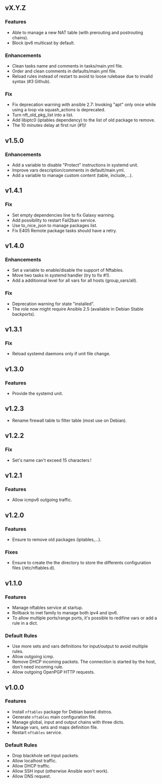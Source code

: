## vX.Y.Z

### Features
* Able to manage a new NAT table (with prerouting and postrouting chains).
* Block ipv6 multicast by default.

### Enhancements
* Clean tasks name and comments in tasks/main.yml file.
* Order and clean comments in defaults/main.yml file.
* Reload rules instead of restart to avoid to loose rulebase due to invalid syntax (#3 Github).

### Fix
* Fix deprecation warning with ansible 2.7: Invoking "apt" only once while
  using a loop via squash_actions is deprecated.
* Turn nft_old_pkg_list into a list.
* Add libiptc0 (iptables dependency) to the list of old package to remove.
* The 10 minutes delay at first run (#1)!

## v1.5.0

### Enhancements
* Add a variable to disable "Protect" instructions in systemd unit.
* Improve vars description/comments in default/main.yml.
* Add a variable to manage custom content (table, include,…).

## v1.4.1

### Fix
* Set empty dependencies line to fix Galaxy warning.
* Add possibility to restart Fail2ban service.
* Use to_nice_json to manage packages list.
* Fix E405 Remote package tasks should have a retry.

## v1.4.0

### Enhancements
* Set a variable to enable/disable the support of Nftables.
* Move two tasks in systemd handler (try to fix #1).
* Add a additionnal level for all vars for all hosts (group_vars/all).

### Fix
* Deprecation warning for state "installed".
* The role now might require Ansible 2.5 (available in Debian Stable backports).

## v1.3.1

### Fix
* Reload systemd daemons only if unit file change.

## v1.3.0

### Features
* Provide the systemd unit.

## v1.2.3
* Rename firewall table to filter table (most use on Debian).

## v1.2.2

### Fix
* Set's name can't exceed 15 characters !

## v1.2.1

### Features
* Allow icmpv6 outgoing traffic.

## v1.2.0

### Features
* Ensure to remove old packages (iptables,…).

### Fixes
* Ensure to create the the directory to store the differents configuration files (/etc/nftables.d).

## v1.1.0

### Features
* Manage nftables service at startup.
* Rollback to inet family to manage both ipv4 and ipv6.
* To allow multiple ports/range ports, it's possible to redifine vars or add a rule in a dict.

### Default Rules
* Use more sets and vars definitions for input/output to avoid multiple rules.
* Allow outgoing icmp.
* Remove DHCP incoming packets. The connection is started by the host, don't need incoming rule.
* Allow outgoing OpenPGP HTTP requests.

## v1.0.0

### Features
* Install `nftables` package for Debian based distros.
* Generate `nftables` main configuration file.
* Manage global, input and output chains with three dicts.
* Manage vars, sets and maps definition file.
* Restart `nftables` service.

### Default Rules
* Drop blackhole set input packets.
* Allow localhost traffic.
* Allow DHCP traffic.
* Allow SSH input (otherwise Ansible won't work).
* Allow DNS request.
